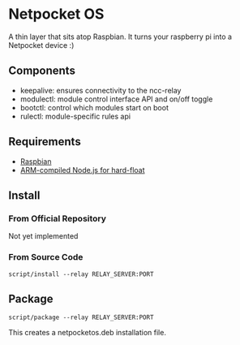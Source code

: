 # Netpocket OS

A thin layer that sits atop Raspbian.
It turns your raspberry pi into a Netpocket device :)

## Components

* keepalive: ensures connectivity to the ncc-relay
* modulectl: module control interface API and on/off toggle
* bootctl: control which modules start on boot
* rulectl: module-specific rules api

## Requirements

* [Raspbian](http://www.raspbian.org/)
* [ARM-compiled Node.js for hard-float](https://gist.github.com/adammw/3245130)

## Install

### From Official Repository

Not yet implemented

### From Source Code

`script/install --relay RELAY_SERVER:PORT`

## Package

`script/package --relay RELAY_SERVER:PORT`

This creates a netpocketos.deb installation file.

